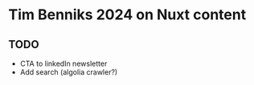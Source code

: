 # Tim Benniks 2024 on Nuxt content

## TODO
- CTA to linkedIn newsletter
- Add search (algolia crawler?)